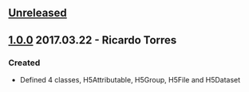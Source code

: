## [Unreleased]


## [1.0.0] 2017.03.22 - Ricardo Torres
### Created
 - Defined 4 classes, H5Attributable, H5Group, H5File and H5Dataset

[Unreleased]: https://github.com/rjgtorres/oo_hdf/compare/v1.0.0...HEAD
[1.0.0]: https://github.com/rjgtorres/oo_hdf/compare/2abbef6...v1.0.0
